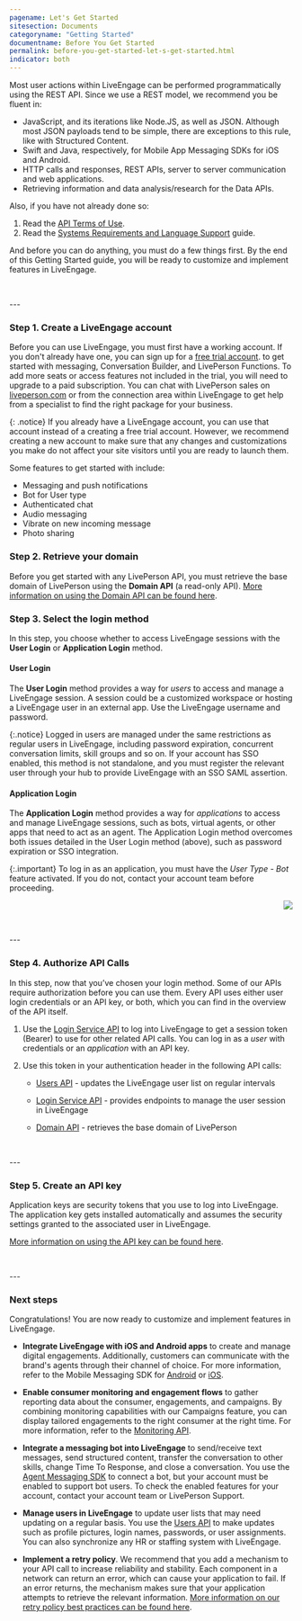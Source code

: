 ```yaml
---
pagename: Let's Get Started
sitesection: Documents
categoryname: "Getting Started"
documentname: Before You Get Started
permalink: before-you-get-started-let-s-get-started.html
indicator: both
---
```



Most user actions within LiveEngage can be performed programmatically using the REST API. Since we use a REST model, we recommend you be fluent in:

- JavaScript, and its iterations like Node.JS, as well as JSON. Although most JSON payloads tend to be simple, there are exceptions to this rule, like with Structured Content.
- Swift and Java, respectively, for Mobile App Messaging SDKs for iOS and Android.
- HTTP calls and responses, REST APIs, server to server communication and web applications.
- Retrieving information and data analysis/research for the Data APIs.

Also, if you have not already done so:

1. Read the [API Terms of Use](https://www.liveperson.com/policies/apitou).
2. Read the [Systems Requirements and Language Support](https://knowledge.liveperson.com/admin-settings-system-requirements.html) guide.

And before you can do anything, you must do a few things first. By the end of this Getting Started guide, you will be ready to customize and implement features in LiveEngage.

<p><br></p>
---
<p></p>

### Step 1. Create a LiveEngage account

Before you can use LiveEngage, you must first have a working account. If you don't already have one, you can sign up for a [free trial account](https://developers.liveperson.com/register.html). to get started with messaging, Conversation Builder, and LivePerson Functions.  To add more seats or access features not included in the trial, you will need to upgrade to a paid subscription.  You can chat with LivePerson sales on [liveperson.com](www.liveperson.com) or from the connection area within LiveEngage to get help from a specialist to find the right package for your business.

{: .notice}
If you already have a LiveEngage account, you can use that account instead of a creating a free trial account. However, we recommend creating a new account to make sure that any changes and customizations you make do not affect your site visitors until you are ready to launch them.

Some features to get started with include:

- Messaging and push notifications
- Bot for User type
- Authenticated chat
- Audio messaging
- Vibrate on new incoming message
- Photo sharing

### Step 2. Retrieve your domain

Before you get started with any LivePerson API, you must retrieve the base domain of LivePerson using the **Domain API** (a read-only API). [More information on using the Domain API can be found here](essential-resources-domain-api.html).

### Step 3. Select the login method

In this step, you choose whether to access LiveEngage sessions with the **User Login** or **Application Login** method.

#### User Login

The **User Login** method provides a way for _users_ to access and manage a LiveEngage session. A session could be a customized workspace or hosting a LiveEngage user in an external app. Use the LiveEngage username and password.

{:.notice}
Logged in users are managed under the same restrictions as regular users in LiveEngage, including password expiration, concurrent conversation limits, skill groups and so on. If your account has SSO enabled, this method is not standalone, and you must register the relevant user through your hub to provide LiveEngage with an SSO SAML assertion.

#### Application Login

The **Application Login** method provides a way for _applications_ to access and manage LiveEngage sessions, such as bots, virtual agents, or other apps that need to act as an agent. The Application Login method overcomes both issues detailed in the User Login method (above), such as password expiration or SSO integration.

{:.important}
To log in as an application, you must have the _User Type - Bot_ feature activated. If you do not, contact your account team before proceeding.  

<p style="text-align: right">
<a href="essential-resources-authentication.html" center><img src="../../img/btn-view-auth-docs.png"></a></p>

<p><br></p>
---
<p></p>

### Step 4. Authorize API Calls

In this step, now that you’ve chosen your login method.  Some of our APIs require authorization before you can use them.  Every API uses either user login credentials or an API key, or both, which you can find in the overview of the API itself.

1. Use the [Login Service API](login-service-api-overview.html) to log into LiveEngage to get a session token (Bearer) to use for other related API calls.  You can log in as a *user* with credentials or an *application* with an API key.

2. Use this token in your authentication header in the following API calls:

   - [Users API](users-api-overview.html) - updates the LiveEngage user list on regular intervals

   - [Login Service API](login-service-api-overview.html) - provides endpoints to manage the user session in LiveEngage

   - [Domain API](retrieve-api-domains-using-the-domain-api.html) - retrieves the base domain of LivePerson

<p><br></p>
---
<p></p>


### Step 5. Create an API key

Application keys are security tokens that you use to log into LiveEngage. The application key gets installed automatically and assumes the security settings granted to the associated user in LiveEngage.

[More information on using the API key can be found here](create-api-keys.html).


<p><br></p>
---
<p></p>

### Next steps

Congratulations!  You are now ready to customize and implement features in LiveEngage.

- **Integrate LiveEngage with iOS and Android apps** to create and manage digital engagements.  Additionally, customers can communicate with the brand's agents through their channel of choice. For more information, refer to the Mobile Messaging SDK for [Android](mobile-app-messaging-sdk-for-android-overview.html) or [iOS](mobile-app-messaging-sdk-for-ios-overview.html).

- **Enable consumer monitoring and engagement flows** to gather reporting data about the consumer, engagements, and campaigns. By combining monitoring capabilities with our Campaigns feature, you can display tailored engagements to the right consumer at the right time. For more information, refer to the [Monitoring API](monitoring-api-overview.html).

- **Integrate a messaging bot into LiveEngage** to send/receive text messages, send structured content, transfer the conversation to other skills, change Time To Response, and close a conversation. You use the [Agent Messaging SDK](messaging-agent-sdk-overview.html) to connect a bot, but your account must be enabled to support bot users. To check the enabled features for your account, contact your account team or LivePerson Support.

- **Manage users in LiveEngage** to update user lists that may need updating on a regular basis. You use the [Users API](users-api-overview.html) to make updates such as profile pictures, login names, passwords, or user assignments. You can also synchronize any HR or staffing system with LiveEngage.

- **Implement a retry policy**. We recommend that you add a mechanism to your API call to increase reliability and stability. Each component in a network can return an error, which can cause your application to fail.  If an error returns, the mechanism makes sure that your application attempts to retrieve the relevant information. [More information on our retry policy best practices can be found here](retry-and-keepalive-best-practices-overview.html).
